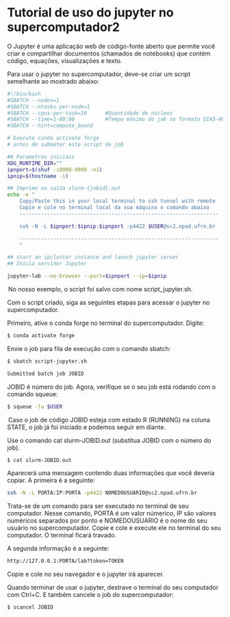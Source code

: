 # Tutorial de uso do jupyter no supercomputador2

O Jupyter é uma aplicação web de código-fonte aberto que permite você criar e compartilhar documentos (chamados de notebooks) que contém código, equações, visualizações e texto.

Para usar o jupyter no supercomputador, deve-se criar um script semelhante ao mostrado abaixo:

```bash
#!/bin/bash
#SBATCH --nodes=1
#SBATCH --ntasks-per-node=1
#SBATCH --cpus-per-task=10      #Quantidade de núcleos
#SBATCH --time=1-00:00          #Tempo máximo do job no formato DIAS-HORAS:MINUTOS
#SBATCH --hint=compute_bound

# Execute conda activate forge
# antes de submeter este script de job

## Parametros iniciais
XDG_RUNTIME_DIR=""
ipnport=$(shuf -i8000-9999 -n1)
ipnip=$(hostname -i)

## Imprime na saída slurm-{jobid}.out
echo -e "
    Copy/Paste this in your local terminal to ssh tunnel with remote
    Copie e cole no terminal local da sua máquina o comando abaixo
    -----------------------------------------------------------------

    ssh -N -L $ipnport:$ipnip:$ipnport -p4422 $USER@sc2.npad.ufrn.br

    -----------------------------------------------------------------
    "

## start an ipcluster instance and launch jupyter server
## Inicia servidor Jupyter

jupyter-lab --no-browser --port=$ipnport --ip=$ipnip  
```

 No nosso exemplo, o script foi salvo com nome script_jupyter.sh.

Com o script criado, siga as seguintes etapas para acessar o jupyter no supercomputador. 

Primeiro, ative o conda forge no terminal do supercomputador. Digite:

```bash
$ conda activate forge
```

Envie o job para fila de execução com o comando sbatch:

```bash
$ sbatch script-jupyter.sh 

Submitted batch job JOBID 
```

JOBID é número do job. Agora, verifique se o seu job está rodando com o comando squeue:

```bash
$ squeue -lu $USER
```

 Caso o job de código JOBID esteja com estado R (RUNNING) na coluna STATE, o job já foi iniciado e podemos seguir em diante. 

Use o comando cat slurm-JOBID.out (substitua JOBID com o número do job).
```bash
$ cat slurm-JOBID.out
```

Aparecerá uma mensagem contendo duas informações que você deveria copiar. A primeira é a seguinte:

```bash
ssh -N -L PORTA:IP:PORTA -p4422 NOMEDOUSUARIO@sc2.npad.ufrn.br
```

Trata-se de um comando para ser executado no terminal de seu computador. Nesse comando, PORTA é um valor númerico, IP são valores numéricos separados por ponto e NOMEDOUSUARIO é o nome do seu usuário no supercomputador.
Copie e cole e execute ele no terminal do seu computador. O terminal ficará travado.

A segunda informação é a seguinte:  

```bash
http://127.0.0.1:PORTA/lab?token=TOKEN 
```

Copie e cole no seu navegador e o jupyter irá aparecer. 

Quando terminar de usar o jupyter, destrave o terminal do seu computador com Ctrl+C. E também cancele o job do supercomputador:

```bash
$ scancel JOBID 
```
